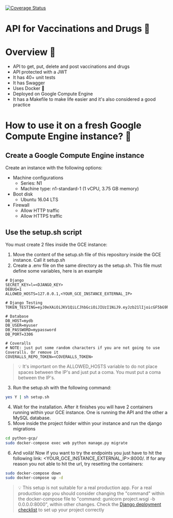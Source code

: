 [![Coverage Status](https://coveralls.io/repos/github/jalvaradosegura/python-gcp/badge.svg?branch=master)](https://coveralls.io/github/jalvaradosegura/python-gcp?branch=master)
# API for Vaccinations and Drugs 💉

# Overview 👀
* API to get, put, delete and post vaccinations and drugs
* API protected with a JWT
* It has 40+ unit tests
* It has Swagger
* Uses Docker 🐳
* Deployed on Google Compute Engine
* It has a Makefile to make life easier and it's also considered a good practice

# How to use it on a fresh Google Compute Engine instance? 🤔
## Create a Google Compute Engine instance
Create an instance with the following options:
* Machine configurations
    * Series: N1
    * Machine type: n1-standard-1 (1 vCPU, 3.75 GB memory)
* Boot disk
    * Ubuntu 16.04 LTS
* Firewall
    * Allow HTTP traffic
    * Allow HTTPS traffic

## Use the setup.sh script
You must create 2 files inside the GCE instance:
1. Move the content of the setup.sh file of this repository inside the GCE instance. Call it setup.sh
2. Create a .env file on the same directory as the setup.sh. This file must define some variables, here is an example
```
# Django
SECRET_KEY=l=<DJANGO_KEY>
DEBUG=1
ALLOWED_HOSTS=127.0.0.1,<YOUR_GCE_INSTANCE_EXTERNAL_IP>

# Django Testing
TOKEN_TESTING=eyJ0eXAiOiJKV1QiLCJhbGciOiJIUzI1NiJ9.eyJzb21lIjoicGF5bG9hZCJ9.Joh1R2dYzkRvDkqv3sygm5YyK8Gi4ShZqbhK2gxcs2U

# Database
DB_HOST=mydb
DB_USER=myuser
DB_PASSWORD=mypassword
DB_PORT=3306

# Coveralls
# NOTE: just put some random characters if you are not going to use Coveralls. Or remove it
COVERALLS_REPO_TOKEN=<COVERALLS_TOKEN>
```
>💡 It's important on the ALLOWED_HOSTS variable to do not place spaces between the IP's and just put a coma. You must put a coma between the IP's.
3. Run the setup.sh with the following command:
```sh
yes Y | sh setup.sh
```
4. Wait for the installation. After it finishes you will have 2 containers running within your GCE instance. One is running the API and the other a MySQL database.
5. Move inside the project folder within your instance and run the django migrations
```sh
cd python-gcp/
sudo docker-compose exec web python manage.py migrate
```
6. And voilà! Now if you want to try the endpoints you just have to hit the following link: <YOUR_GCE_INSTANCE_EXTERNAL_IP>:8000/. If for any reason you not able to hit the url, try resetting the containers:
```sh
sudo docker-compose down
sudo docker-compose up -d
```

>💡 This setup is not suitable for a real production app. For a real production app you should consider changing the "command" within the docker-compose file to "command: gunicorn project.wsgi -b 0.0.0.0:8000", within other changes. Check the [Django deployment checklist](https://docs.djangoproject.com/en/3.1/howto/deployment/checklist/) to set up your project correctly

